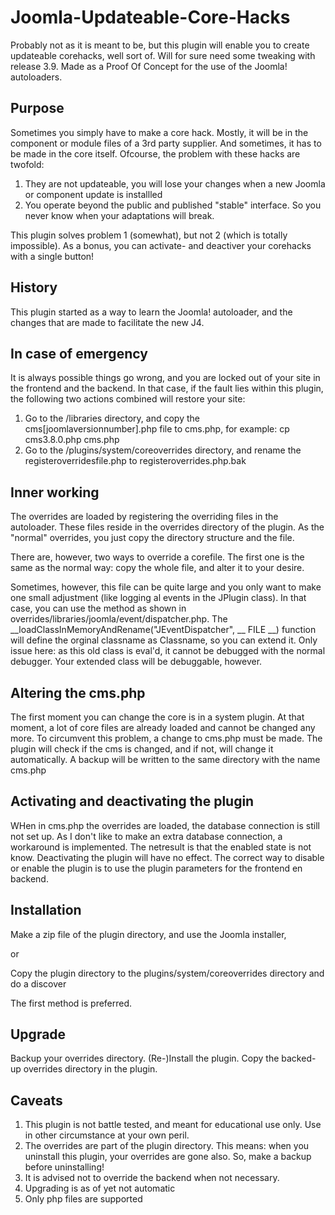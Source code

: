 # Joomla-Updateable-Core-Hacks
Probably not as it is meant to be, but this plugin will enable you to create updateable corehacks, well sort of. Will for sure need some tweaking with release 3.9. Made as a Proof Of Concept for the use of the Joomla! autoloaders.
## Purpose
Sometimes you simply have to make a core hack. Mostly, it will be in the component or module
files of a 3rd party supplier. And sometimes, it has to be made in the core itself.
Ofcourse, the problem with these hacks are twofold:
1. They are not updateable, you will lose your changes when a new Joomla or component update is installled
2. You operate beyond the public and published "stable" interface. So you never know when your adaptations will break.

This plugin solves problem 1 (somewhat), but not 2 (which is totally impossible).
As a bonus, you can activate- and deactiver your corehacks with a single button!

## History
This plugin started as a way to learn the Joomla! autoloader, and the changes that are made to facilitate the new J4.

## In case of emergency
It is always possible things go wrong, and you are locked out of your site in the 
frontend and the backend. In that case, if the fault lies within this plugin, the following
two actions combined will restore your site:
1. Go to the /libraries directory, and copy the cms[joomlaversionnumber].php file to cms.php, for example: cp cms3.8.0.php cms.php
2. Go to the /plugins/system/coreoverrides directory, and rename the registeroverridesfile.php to registeroverrides.php.bak

## Inner working
The overrides are loaded by registering the overriding files in the autoloader. These files
reside in the overrides directory of the plugin. As the "normal" overrides, you just
copy the directory structure and the file.

There are, however, two ways to override a corefile. The first one is the same as
the normal way: copy the whole file, and alter it to your desire.

Sometimes, however, this file can be quite large and you only want to make one small
adjustment (like logging al events in the JPlugin class). In that case, you can use the
method as shown in overrides/libraries/joomla/event/dispatcher.php. The __loadClassInMemoryAndRename("JEventDispatcher", __ FILE __) function
will define the orginal classname as <orig>Classname, so you can extend it. Only issue here:
as this old class is eval'd, it cannot be debugged with the normal debugger. Your extended class will be debuggable, however.

## Altering the cms.php
The first moment you can change the core is in a system plugin. At that moment, a lot of core files are
already loaded and cannot be changed any more. To circumvent this problem, a change to cms.php must be made.
The plugin will check if the cms is changed, and if not, will change it automatically. A backup will be written to
the same directory with the name cms<versionnumber>.php

## Activating and deactivating the plugin
WHen in cms.php the overrides are loaded, the database connection is still not set up.
As I don't like to make an extra database connection, a workaround is implemented. The netresult
is that the enabled state is not know. Deactivating the plugin will have no effect.
The correct way to disable or enable the plugin is to use the plugin parameters for the frontend en backend.


## Installation
Make a zip file of the plugin directory, and use the Joomla installer,

 or

Copy the plugin directory to the plugins/system/coreoverrides directory and do a discover

The first method is preferred.

## Upgrade
Backup your overrides directory. (Re-)Install the plugin. Copy the backed-up overrides directory in the plugin.

## Caveats
1. This plugin is not battle tested, and meant for educational use only. Use in other circumstance at your own peril.
2. The overrides are part of the plugin directory. This means: when you uninstall this plugin, your overrides are gone also. So, make a backup before uninstalling!
3. It is advised not to override the backend when not necessary. 
4. Upgrading is as of yet not automatic
5. Only php files are supported


